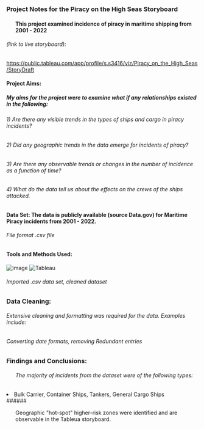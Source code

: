 ### Project Notes for the Piracy on the High Seas Storyboard 
#### <ul>This project examined incidence of piracy in maritime shipping from 2001 - 2022</ul>

###### *(link to live storyboard)*:
https://public.tableau.com/app/profile/s.s3416/viz/Piracy_on_the_High_Seas/StoryDraft  

#### Project Aims:
##### My aims for the project were to examine what if any relationships existed in the following:
###### <n1>1) Are there any visible trends in the types of ships and cargo in piracy incidents?
###### <n1>2) Did any geographic trends in the data emerge for incidents of piracy?
###### <nl>3) Are there any observable trends or changes in the number of incidence as a function of time?</nl>
###### <nl>4) What do the data tell us about the effects on the crews of the ships attacked.</nl>    

#### Data Set: The data is publicly available (source Data.gov) for Maritime Piracy incidents from 2001 - 2022.
###### File format .csv file
#### Tools and Methods Used:
![image](https://img.shields.io/badge/Microsoft_Excel-217346?style=for-the-badge&logo=microsoft-excel&logoColor=white) ![Tableau](https://a11ybadges.com/badge?logo=tableau) 
###### Imported .csv data set, cleaned dataset

### Data Cleaning: 
###### Extensive cleaning and formatting was required for the data. Examples include:
###### Converting date formats, removing Redundant entries          

### Findings and Conclusions:
###### <ul>The majority of incidents from the dataset were of the following types:</ul>
<li>Bulk Carrier, Container Ships, Tankers, General Cargo Ships</li> 
###### <ul>Geographic "hot-spot" higher-risk zones were identified and are observable in the Tableua storyboard.</ul>
